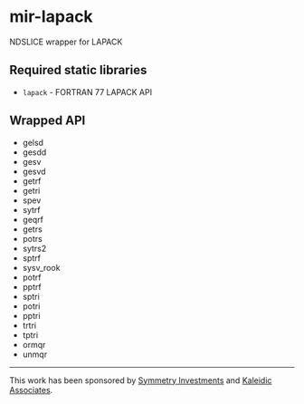 # mir-lapack
NDSLICE wrapper for LAPACK

## Required static libraries
 - `lapack` - FORTRAN 77 LAPACK API

## Wrapped API

 - gelsd
 - gesdd
 - gesv
 - gesvd
 - getrf
 - getri
 - spev
 - sytrf
 - geqrf
 - getrs
 - potrs
 - sytrs2
 - sptrf
 - sysv_rook
 - potrf
 - pptrf
 - sptri
 - potri
 - pptri
 - trtri
 - tptri
 - ormqr
 - unmqr


---------------

This work has been sponsored by [Symmetry Investments](http://symmetryinvestments.com) and [Kaleidic Associates](https://github.com/kaleidicassociates).
 
